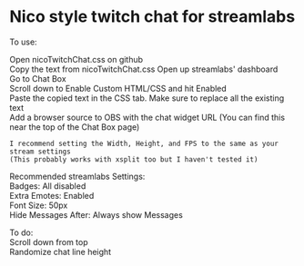 # Nico style twitch chat for streamlabs

To use:  

Open nicoTwitchChat.css on github  
Copy the text from nicoTwitchChat.css 
Open up streamlabs' dashboard  
Go to Chat Box  
Scroll down to Enable Custom HTML/CSS and hit Enabled  
Paste the copied text in the CSS tab. Make sure to replace all the existing text  
Add a browser source to OBS with the chat widget URL (You can find this near the top of the Chat Box page)  

	I recommend setting the Width, Height, and FPS to the same as your stream settings  
	(This probably works with xsplit too but I haven't tested it)  



Recommended streamlabs Settings:  
Badges: All disabled  
Extra Emotes: Enabled  
Font Size: 50px  
Hide Messages After: Always show Messages  




To do:  
Scroll down from top  
Randomize chat line height  

